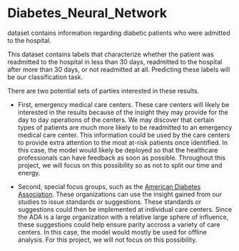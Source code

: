 # Diabetes_Neural_Network

dataset contains information regarding diabetic patients who were admitted to the hospital.

This dataset contains labels that characterize whether the patient was readmitted to the hospital in less than 30 days, readmitted to the hospital after more than 30 days, or not readmitted at all. Predicting these labels will be our classification task.

There are two potential sets of parties interested in these results.

- First, emergency medical care centers. These care centers will likely be interested in the results because of the insight they may provide for the day to day operations of the centers. We may discover that certain types of patients are much more likely to be readmitted to an emergency medical care center. This information could be used by the care centers to provide extra attention to the most at-risk patients once identified. In this case, the model would likely be deployed so that the healthcare professionals can have feedback as soon as possible. Throughout this project, we will focus on this possibility so as not to split our time and energy.

- Second, special focus groups, such as the [American Diabetes Association](http://www.diabetes.org/). These organizations can use the insight gained from our studies to issue standards or suggestions. These standards or suggestions could then be implemented at individual care centers. Since the ADA is a large organization with a relative large sphere of influence, these suggestions could help ensure parity accross a variety of care centers. In this case, the model would mostly be used for offline analysis. For this project, we will not focus on this possibility.
